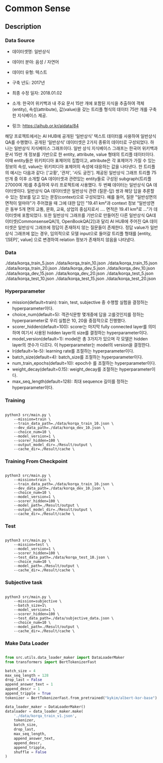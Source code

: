 # Common Sense

## Description

### Data Source

- 데이터셋명: 일반상식

- 데이터 분야: 음성 / 자연어

- 데이터 유형: 텍스트

- 구축 년도: 2017년

- 최종 수정 일자: 2018.01.02

- 소개: 한국어 위키백과 내 주요 문서 15만 개에 포함된 지식을 추출하여 객체(entity), 속성(attribute), 값(value)을 갖는 트리플 형식의 데이터 75만 개를 구축한 지식베이스 제공.

- 링크: https://aihub.or.kr/aidata/84


해당 프로젝트에서는 AI HUB에 공개된 ‘일반상식’ 텍스트 데이터를 사용하여 일반상식 QA를 수행했다. 공개된 ‘일반상식’ 데이터셋은 2가지 종류의 데이터로 구성되었다.
하나는 일반상식 지식베이스 그래프이다. 일반 상식 지식베이스 그래프는 한국어 위키백과 문서 15만 개 정보를 기반으로 한 entity, attribute, value 형태의 트리플 데이터이다. 이때 entity들은 위키피디아 표제어의 집합이고, attribute은 각 표제어가 가질 수 있는 정보의 속성, value는 위키피디아 표제어의 속성에 대응하는 값을 나타낸다.  한 트리플의 예시는 다음과 같다: ['교황', '관저', '사도 궁전']. 제공된 일반상식 그래프 트리플 75만개 중 이후 소개할 QA 데이터셋과 관련있는 entity들로 구성된 subgraph(트리플 27000여 개)를 추출하여 우리 프로젝트에 사용했다.
두 번째 데이터는 일반상식 QA 데이터셋이다. 일반상식 QA 데이터셋은 일반상식 관련 (질문-답) 쌍과 해당 답을 추론할 수 있는 정보를 담고 있는 문장(context)으로 구성되었다. 
예를 들어, 질문 "일반성면의 면적이 얼마야"가 주어졌을 때 그에 대한 답인 "19.41 km²과 context 정보 “일반성면은 동부 5개 면의 교통, 문화, 교육, 상업의 중심지로서 .... 면적은 19.41 km²로 …”가 데이터셋에 포함되었다. 또한 일반상식 그래프를 기반으로 만들어진 다른 일반상식 QA데이터셋(CommonsenseQA[1], OpenBookQA[2])과 달리 AI HUB에 주어진 QA 데이터셋은 일반상식 그래프에 정답이 존재하지 않는 질문들이 존재한다. 정답 value가 일반 상식 그래프에 없는 경우, 임의적으로 모델 input으로 들어갈 트리플 형태를 [entity, ‘[SEP]’, value] 으로 변경하여 relation 정보가 존재하지 않음을 나타냈다.

### Data

./data/korqa_train_5.json
./data/korqa_train_10.json
./data/korqa_train_15.json
./data/korqa_train_20.json
./data/korqa_dev_5.json
./data/korqa_dev_10.json
./data/korqa_dev_15.json
./data/korqa_dev_20.json
./data/korqa_test_5.json
./data/korqa_test_10.json
./data/korqa_test_15.json
./data/korqa_test_20.json

### Hyperparameter

- mission(default=train): train, test, subjective 중 수행할 실험을 결정하는 hyperparameter이다.
- choice_num(default=5): 객관식문항 몇개중에 답을 고를것인지를 정하는 hyperparameter로 우리 실험은 10, 20을 중점적으로 진행했다.
- scorer_hidden(default=100): scorer는 마지막 fully connected layer를 의미하며 여기서 사용된 hidden layer의 size를 결정하는 hyperparameter이다.
- model_version(default=1): model은 총 3가지가 있으며 각 모델은 hidden layer의 갯수가 다르다. 이 hyperparameter는 model의 version을 결정한다.
- lr(default=1e-5): learning rate를 조절하는 hyperparameter이다.
- batch_size(default=4): batch_size를 조절하는 hyperparameter이다.
- num_train_epochs(default=10): epoch수 를 조절하는 hyperparameter이다.
- weight_decay(default=0.15): weight_decay를 조절하는 hyperparameter이다.
- max_seq_length(default=128): 최대 sequence 길이를 정하는 hyperparameter이다.


### Training

```

python3 src/main.py \
    --mission=train \
    --train_data_path=./data/korqa_train_10.json \
    --dev_data_path=./data/korqa_dev_10.json \
    --choice_num=10 \
    --model_version=1 \
    --scorer_hidden=100 \
    --output_model_dir=./Result/output \
    --cache_dir=./Result/cache \

```

### Training From Checkpoint

```

python3 src/main.py \
    --mission=train \
    --train_data_path=./data/korqa_train_10.json \
    --dev_data_path=./data/korqa_dev_10.json \
    --choice_num=10 \
    --model_version=1 \
    --scorer_hidden=100 \
    --model_path=./Result/output \
    --output_model_dir=./Result/output \
    --cache_dir=./Result/cache \

```

### Test

```

python3 src/main.py \
    --mission=test \
    --model_version=1 \
    --scorer_hidden=100 \
    --test_data_path=./data/korqa_test_10.json \
    --choice_num=10 \
    --model_path=./Result/output \
    --cache_dir=./Result/cache \

```

### Subjective task

```

python3 src/main.py \
    --mission=subjective \
    --batch_size=1\
    --model_version=1 \
    --scorer_hidden=100 \
    --test_data_path=./data/subjective_data.json \
    --choice_num=10 \
    --model_path=./Result/output \
    --cache_dir=./Result/cache \

```
### Make Data Loader

```python

from src.utils.data_loader_maker import DataLoaderMaker
from transformers import BertTokenizerFast

batch_size = 4
max_seq_length = 128
drop_last = False
append_answer_text = 1
append_descr = 1
append_tripple = True
tokenizer = BertTokenizerFast.from_pretrained("kykim/albert-kor-base")

data_loader_maker = DataLoaderMaker()
dataloader = data_loader_maker.make(
    './data/korqa_train_v1.json',
    tokenizer,
    batch_size,
    drop_last,
    max_seq_length,
    append_answer_text,
    append_descr,
    append_tripple,
    shuffle = False
)

```
